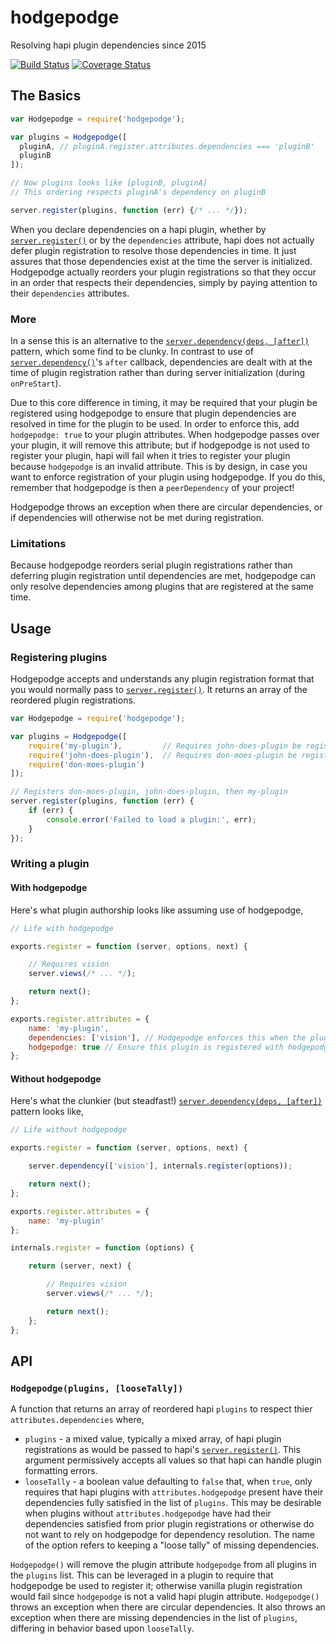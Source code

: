 # hodgepodge

Resolving hapi plugin dependencies since 2015

[![Build Status](https://travis-ci.org/devinivy/hodgepodge.svg?branch=master)](https://travis-ci.org/devinivy/hodgepodge) [![Coverage Status](https://coveralls.io/repos/devinivy/hodgepodge/badge.svg?branch=master&service=github)](https://coveralls.io/github/devinivy/hodgepodge?branch=master)

## The Basics
```js
var Hodgepodge = require('hodgepodge');

var plugins = Hodgepodge([
  pluginA, // pluginA.register.attributes.dependencies === 'pluginB'
  pluginB 
]);

// Now plugins looks like [pluginB, pluginA]
// This ordering respects pluginA's dependency on pluginB

server.register(plugins, function (err) {/* ... */});
```
When you declare dependencies on a hapi plugin, whether by [`server.register()`](http://hapijs.com/api#serverregisterplugins-options-callback) or by the `dependencies` attribute, hapi does not actually defer plugin registration to resolve those dependencies in time.  It just assures that those dependencies exist at the time the server is initialized.  Hodgepodge actually reorders your plugin registrations so that they occur in an order that respects their dependencies, simply by paying attention to their `dependencies` attributes.

### More
In a sense this is an alternative to the [`server.dependency(deps, [after])`](http://hapijs.com/api#serverdependencydependencies-after) pattern, which some find to be clunky.  In contrast to use of [`server.dependency()`](http://hapijs.com/api#serverdependencydependencies-after)'s `after` callback, dependencies are dealt with at the time of plugin registration rather than during server initialization (during `onPreStart`).

Due to this core difference in timing, it may be required that your plugin be registered using hodgepodge to ensure that plugin dependencies are resolved in time for the plugin to be used.  In order to enforce this, add `hodgepodge: true` to your plugin attributes.  When hodgepodge passes over your plugin, it will remove this attribute; but if hodgepodge is not used to register your plugin, hapi will fail when it tries to register your plugin because `hodgepodge` is an invalid attribute.  This is by design, in case you want to enforce registration of your plugin using hodgepodge.  If you do this, remember that hodgepodge is then a `peerDependency` of your project!

Hodgepodge throws an exception when there are circular dependencies, or if dependencies will otherwise not be met during registration.

### Limitations
Because hodgepodge reorders serial plugin registrations rather than deferring plugin registration until dependencies are met, hodgepodge can only resolve dependencies among plugins that are registered at the same time.


## Usage

### Registering plugins
Hodgepodge accepts and understands any plugin registration format that you would normally pass to [`server.register()`](http://hapijs.com/api#serverregisterplugins-options-callback).  It returns an array of the reordered plugin registrations.
```js
var Hodgepodge = require('hodgepodge');

var plugins = Hodgepodge([
    require('my-plugin'),         // Requires john-does-plugin be registered first
    require('john-does-plugin'),  // Requires don-moes-plugin be registered first
    require('don-moes-plugin')
]);

// Registers don-moes-plugin, john-does-plugin, then my-plugin
server.register(plugins, function (err) {
    if (err) {
        console.error('Failed to load a plugin:', err);
    }
});
```

### Writing a plugin

#### With hodgepodge
Here's what plugin authorship looks like assuming use of hodgepodge,
```js
// Life with hodgepodge

exports.register = function (server, options, next) {

    // Requires vision
    server.views(/* ... */);

    return next();
};

exports.register.attributes = {
    name: 'my-plugin',
    dependencies: ['vision'], // Hodgepodge enforces this when the plugin is registered
    hodgepodge: true // Ensure this plugin is registered with hodgepodge (optional)
};

```

#### Without hodgepodge
Here's what the clunkier (but steadfast!) [`server.dependency(deps, [after])`](http://hapijs.com/api#serverdependencydependencies-after) pattern looks like,
```js
// Life without hodgepodge

exports.register = function (server, options, next) {

    server.dependency(['vision'], internals.register(options));

    return next();
};

exports.register.attributes = {
    name: 'my-plugin'
};

internals.register = function (options) {

    return (server, next) {

        // Requires vision
        server.views(/* ... */);

        return next();
    };
};
```


## API

### `Hodgepodge(plugins, [looseTally])`
A function that returns an array of reordered hapi `plugins` to respect thier `attributes.dependencies` where,
 - `plugins` - a mixed value, typically a mixed array, of hapi plugin registrations as would be passed to hapi's [`server.register()`](http://hapijs.com/api#serverregisterplugins-options-callback).  This argument permissively accepts all values so that hapi can handle plugin formatting errors.
 - `looseTally` - a boolean value defaulting to `false` that, when `true`, only requires that hapi plugins with `attributes.hodgepodge` present have their dependencies fully satisfied in the list of `plugins`.  This may be desirable when plugins without `attributes.hodgepodge` have had their dependencies satisfied from prior plugin registrations or otherwise do not want to rely on hodgepodge for dependency resolution.  The name of the option refers to keeping a "loose tally" of missing dependencies.

`Hodgepodge()` will remove the plugin attribute `hodgepodge` from all plugins in the `plugins` list.  This can be leveraged in a plugin to require that hodgepodge be used to register it; otherwise vanilla plugin registration would fail since `hodgepodge` is not a valid hapi plugin attribute.  `Hodgepodge()` throws an exception when there are circular dependencies.  It also throws an exception when there are missing dependencies in the list of `plugins`, differing in behavior based upon `looseTally`.
